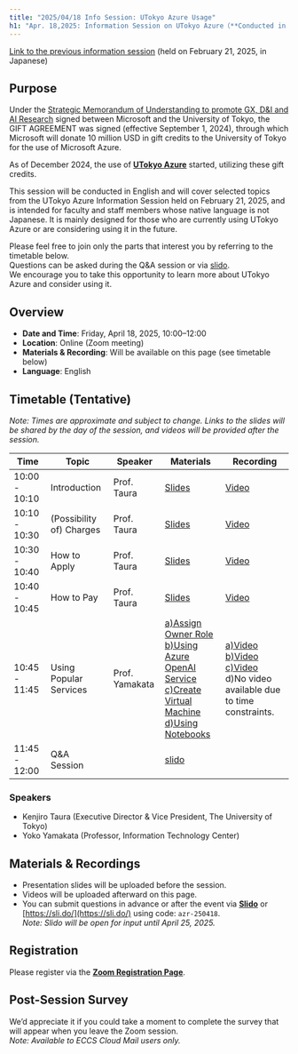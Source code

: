 ```yaml
---
title: "2025/04/18 Info Session: UTokyo Azure Usage"
h1: "Apr. 18,2025: Information Session on UTokyo Azure（**Conducted in English**） "
---
```

[Link to the previous information session](/events/2025-02-21/) (held on February 21, 2025, in Japanese)


## Purpose

Under the [Strategic Memorandum of Understanding to promote GX, D&I and AI Research](https://www.u-tokyo.ac.jp/focus/en/articles/z1701_00013.html) signed between Microsoft and the University of Tokyo, the GIFT AGREEMENT was signed (effective September 1, 2024), through which Microsoft will donate 10 million USD in gift credits to the University of Tokyo for the use of Microsoft Azure.

As of December 2024, the use of [**UTokyo Azure**](/en/research_computing/utokyo_azure/) started, utilizing these gift credits.

This session will be conducted in English and will cover selected topics from the UTokyo Azure Information Session held on February 21, 2025, and is intended for faculty and staff members whose native language is not Japanese.
It is mainly designed for those who are currently using UTokyo Azure or are considering using it in the future.

Please feel free to join only the parts that interest you by referring to the timetable below.  
Questions can be asked during the Q&A session or via [slido](https://app.sli.do/event/4wZSDZmLxCteBuC5p8T3Jz).  
We encourage you to take this opportunity to learn more about UTokyo Azure and consider using it.

## Overview
- **Date and Time**: Friday, April 18, 2025, 10:00–12:00 
- **Location**: Online (Zoom meeting)
- **Materials & Recording**: Will be available on this page (see timetable below)
- **Language**: English

## Timetable (Tentative)
*Note: Times are approximate and subject to change.*
*Links to the slides will be shared by the day of the session, and videos will be provided after the session.*

| Time | Topic | Speaker | Materials | Recording |
|------|-------|---------|--------|-------|
| 10:00 - 10:10 | Introduction | Prof. Taura | [Slides](/en/events/2025-04-18/slides/1_introduction.pdf)| [Video](https://youtu.be/q8Y1WafJCI0) |
| 10:10 - 10:30 |  (Possibility of) Charges | Prof. Taura | [Slides](/en/events/2025-04-18/slides/2_possibility_of_charges.pdf) | [Video](https://youtu.be/yvFnA4XI9cc) |
| 10:30 - 10:40 | How to Apply | Prof. Taura | [Slides](/en/events/2025-04-18/slides/3_how_to_apply.pdf)| [Video](https://youtu.be/Bp5jOhLTZLw) |
| 10:40 - 10:45 | How to Pay | Prof. Taura | [Slides](/en/events/2025-04-18/slides/4_how_to_pay.pdf)| [Video](https://youtu.be/Wp6EMbXvfaw) |
| 10:45 - 11:45 | Using Popular Services |Prof. Yamakata | [a)Assign Owner Role](/en/events/2025-04-18/slides/5-1_Assign_Owner_Role.pdf) <br>[b)Using Azure OpenAI Service](/en/events/2025-04-18/slides/5-2_Using_Azure_OpenAI_Service.pdf)<br>[c)Create Virtual Machine](/en/events/2025-04-18/slides/5-3_Create_Virtual_Machine.pdf) <br>[d)Using Notebooks](/en/events/2025-04-18/slides/5-4_Using_Notebooks.pdf)| [a)Video](https://youtu.be/B3GDL-d5ED4)<br>[b)Video](https://youtu.be/ZqtGvnPVvso)<br>[c)Video](https://youtu.be/Y5x8itqFIDg)<br>d)No video available due to time constraints. |
| 11:45 - 12:00 | Q&A Session |  | [slido](https://app.sli.do/event/4wZSDZmLxCteBuC5p8T3Jz) | |

### Speakers
- Kenjiro Taura (Executive Director & Vice President, The University of Tokyo)
- Yoko Yamakata (Professor, Information Technology Center)

## Materials & Recordings

- Presentation slides will be uploaded before the session.  
- Videos will be uploaded afterward on this page.
- You can submit questions in advance or after the event via [**Slido**](https://app.sli.do/event/4wZSDZmLxCteBuC5p8T3Jz) or [https://sli.do/](https://sli.do/) using code: `azr-250418`.  
  *Note: Slido will be open for input until April 25, 2025.*

## Registration
Please register via the [**Zoom Registration Page**](https://u-tokyo-ac-jp.zoom.us/meeting/register/02NEbc1gS8-NOkQM36Ohkw).  


## Post-Session Survey
We’d appreciate it if you could take a moment to complete the survey that will appear when you leave the Zoom session.  
*Note: Available to ECCS Cloud Mail users only.*
